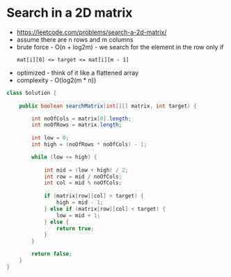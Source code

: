 # Search in a 2D matrix

- https://leetcode.com/problems/search-a-2d-matrix/
- assume there are n rows and m columns
- brute force - O(n + log2m) - we search for the element in the row only if
  ```
  mat[i][0] <= target <= mat[i][m - 1]
  ```
- optimized - think of it like a flattened array
- complexity - O(log2(m * n))

```java
class Solution {
    
    public boolean searchMatrix(int[][] matrix, int target) {

        int noOfCols = matrix[0].length;
        int noOfRows = matrix.length;
        
        int low = 0;
        int high = (noOfRows * noOfCols) - 1;

        while (low <= high) {
            
            int mid = (low + high) / 2;
            int row = mid / noOfCols;
            int col = mid % noOfCols;
            
            if (matrix[row][col] > target) {
                high = mid - 1;    
            } else if (matrix[row][col] < target) {
                low = mid + 1;
            } else {
                return true;
            }
        }

        return false;
    }
}
```
